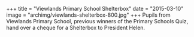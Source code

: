 +++
title = "Viewlands Primary School Shelterbox"
date = "2015-03-10"
image = "archimg/viewlands-shelterbox-800.jpg"
+++
Pupils from Viewlands Primary School, previous winners of the Primary Schools Quiz, hand over a cheque for a Shelterbox to President Helen.